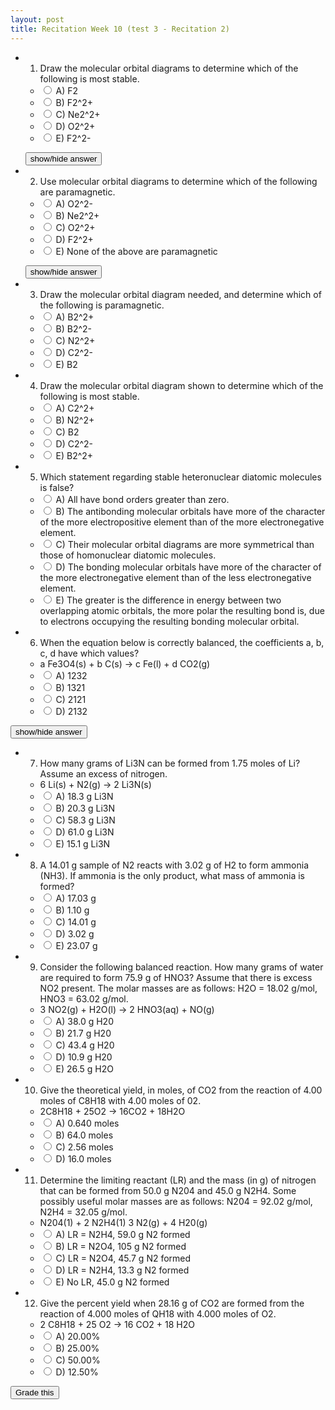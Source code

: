 ```yaml
---
layout: post
title: Recitation Week 10 (test 3 - Recitation 2)
---
```


+ 1) Draw the molecular orbital diagrams to determine which of the following is most stable.
  + <input name="1" type="radio" value="a"/> A) F2
  + <input name="1" type="radio" value="b"/> B) F2^2+
  + <input name="1" type="radio" value="c"/> C) Ne2^2+
  + <input name="1" type="radio" value="d"/> D) O2^2+
  + <input name="1" type="radio" value="e"/> E) F2^2-

  <span id="a1" style="display:none">![](../../../assets/2016-10-24-recitation-week-10-test-3-recitation-2-28b22.png)</span>

  <input type="button" onclick="$('#a1').toggle();" value="show/hide answer"/>

+ 2) Use molecular orbital diagrams to determine which of the following are paramagnetic.
  + <input name="2" type="radio" value="a"/> A) O2^2-
  + <input name="2" type="radio" value="b"/> B) Ne2^2+
  + <input name="2" type="radio" value="c"/> C) O2^2+
  + <input name="2" type="radio" value="d"/> D) F2^2+
  + <input name="2" type="radio" value="e"/> E) None of the above are paramagnetic

  <span id="a2" style="display:none">At six or twelve valence electrons, it is paramagnetic</span>

  <input type="button" onclick="$('#a2').toggle();" value="show/hide answer"/>

+ 3) Draw the molecular orbital diagram needed, and determine which of the following is paramagnetic.
  + <input name="3" type="radio" value="a"/> A) B2^2+
  + <input name="3" type="radio" value="b"/> B) B2^2-
  + <input name="3" type="radio" value="c"/> C) N2^2+
  + <input name="3" type="radio" value="d"/> D) C2^2-
  + <input name="3" type="radio" value="e"/> E) B2
+ 4) Draw the molecular orbital diagram shown to determine which of the following is most stable.
  + <input name="4" type="radio" value="a"/> A) C2^2+
  + <input name="4" type="radio" value="b"/> B) N2^2+
  + <input name="4" type="radio" value="c"/> C) B2
  + <input name="4" type="radio" value="d"/> D) C2^2-
  + <input name="4" type="radio" value="e"/> E) B2^2+
+ 5) Which statement regarding stable heteronuclear diatomic molecules is false?
  + <input name="5" type="radio" value="a"/> A) All have bond orders greater than zero.
  + <input name="5" type="radio" value="b"/> B) The antibonding molecular orbitals have more of the character of the more electropositive element than of the more electronegative element.
  + <input name="5" type="radio" value="c"/> C) Their molecular orbital diagrams are more symmetrical than those of homonuclear diatomic molecules.
  + <input name="5" type="radio" value="d"/> D) The bonding molecular orbitals have more of the character of the more electronegative element than of the less electronegative element.
  + <input name="5" type="radio" value="e"/> E) The greater is the difference in energy between two overlapping atomic orbitals, the more polar the resulting bond is, due to electrons occupying the resulting bonding molecular orbital.
+ 6) When the equation below is correctly balanced, the coefficients a, b, c, d have which values?
  + a Fe3O4(s) + b C(s) -> c Fe(l) + d CO2(g)
  + <input name="6" type="radio" value="a"/> A) 1232
  + <input name="6" type="radio" value="b"/> B) 1321
  + <input name="6" type="radio" value="c"/> C) 2121
  + <input name="6" type="radio" value="d"/> D) 2132

<span id="a3" style="display:none">![](../../../assets/2016-10-24-recitation-week-10-test-3-recitation-2-eb86b.png)</span>

<input type="button" onclick="$('#a3').toggle();" value="show/hide answer"/>

+ 7) How many grams of Li3N can be formed from 1.75 moles of Li? Assume an excess of nitrogen.
  + 6 Li(s) + N2(g) -> 2 Li3N(s)
  + <input name="7" type="radio" value="a"/> A) 18.3 g Li3N
  + <input name="7" type="radio" value="b"/> B) 20.3 g Li3N
  + <input name="7" type="radio" value="c"/> C) 58.3 g Li3N
  + <input name="7" type="radio" value="d"/> D) 61.0 g Li3N
  + <input name="7" type="radio" value="e"/> E) 15.1 g Li3N
+ 8) A 14.01 g sample of N2 reacts with 3.02 g of H2 to form ammonia (NH3). If ammonia is the only product, what mass of ammonia is formed?
  + <input name="8" type="radio" value="a"/> A) 17.03 g
  + <input name="8" type="radio" value="a"/> B) 1.10 g
  + <input name="8" type="radio" value="a"/> C) 14.01 g
  + <input name="8" type="radio" value="a"/> D) 3.02 g
  + <input name="8" type="radio" value="a"/> E) 23.07 g
+ 9) Consider the following balanced reaction. How many grams of water are required to form 75.9 g of HNO3? Assume that there is excess NO2 present. The molar masses are as follows: H2O = 18.02 g/mol, HNO3 = 63.02 g/mol.
  + 3 NO2(g) + H2O(l) -> 2 HNO3(aq) + NO(g)
  + <input name="9" type="radio" value="a"/> A) 38.0 g H20
  + <input name="9" type="radio" value="b"/> B) 21.7 g H20
  + <input name="9" type="radio" value="c"/> C) 43.4 g H20
  + <input name="9" type="radio" value="d"/> D) 10.9 g H20
  + <input name="9" type="radio" value="e"/> E) 26.5 g H2O
+ 10) Give the theoretical yield, in moles, of CO2 from the reaction of 4.00 moles of C8H18 with 4.00 moles of 02.
  + 2C8H18 + 25O2 -> 16CO2 + 18H2O
  + <input name="10" type="radio" value="a"/> A) 0.640 moles
  + <input name="10" type="radio" value="b"/> B) 64.0 moles
  + <input name="10" type="radio" value="c"/> C) 2.56 moles
  + <input name="10" type="radio" value="d"/> D) 16.0 moles
+ 11) Determine the limiting reactant (LR) and the mass (in g) of nitrogen that can be formed from 50.0 g N204 and 45.0 g N2H4. Some possibly useful molar masses are as follows: N204 = 92.02 g/mol, N2H4 = 32.05 g/mol.
  + N204(1) + 2 N2H4(1) 3 N2(g) + 4 H20(g)
  + <input name="11" type="radio" value="a"/> A) LR = N2H4, 59.0 g N2 formed
  + <input name="11" type="radio" value="b"/> B) LR = N2O4, 105 g N2 formed
  + <input name="11" type="radio" value="c"/> C) LR = N2O4, 45.7 g N2 formed
  + <input name="11" type="radio" value="d"/> D) LR = N2H4, 13.3 g N2 formed
  + <input name="11" type="radio" value="e"/> E) No LR, 45.0 g N2 formed
+ 12) Give the percent yield when 28.16 g of CO2 are formed from the reaction of 4.000 moles of QH18 with 4.000 moles of O2.
  + 2 C8H18 + 25 O2 -> 16 CO2 + 18 H2O
  + <input name="12" type="radio" value="a"/> A) 20.00%
  + <input name="12" type="radio" value="b"/> B) 25.00%
  + <input name="12" type="radio" value="c"/> C) 50.00%
  + <input name="12" type="radio" value="d"/> D) 12.50%

<script>
var answers = ["d", "d", "e", "d", "c", "a", "b", "a", "d", "c", "c", "b"];
function getAnswer(number) {
  return $("input[name*="+number+"]:checked").val()
}
function validate() {
  var any = false;
  for (var i = 1; i < answers.length+1; i++) {
    var answer = getAnswer(i);
    if (!answer) {
      $("input[name*="+i+"]").parent().css("background-color","#F6F169");
      any = true;
    }
    else {
      $("input[name*="+i+"]").parent().css("background-color","");
    }
  }
  if (any) {
    toastr.error("You did not answer every question!");
  }
  return !any;
}
function grade() {
  if (!validate()) return;
  var correct = 0;
  for (var i = 1; i < answers.length+1; i++) {
    var answer = getAnswer(i);
    if (answers[i-1] == answer) {
      $("input[name*="+i+"]").parent().css("background-color","#A5FFB9");
      correct++;
    }
    else {
      $("input[name*="+i+"]").parent().css("background-color","#FFA5A5");
    }
  }
  toastr.success("Your grade is "+ ((correct/answers.length) * 100).toFixed(2) + " out of 100");
}
</script>

<input type="button" value="Grade this" onclick="grade()"/>
